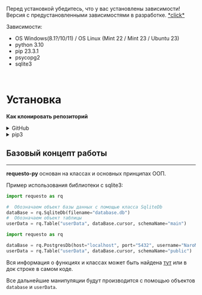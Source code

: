 Перед установкой убедитесь, что у вас установлены зависимости! Версия с предустановленными зависимостями в разработке. [\*click\*](https://github.com/SOLIDusr/requesto-py/tree/no-dependencies)

Зависимости:
* OS Windows(8.1?/10/11) / OS Linux (Mint 22 / Mint 23 / Ubuntu 23)
* python 3.10
* pip 23.3.1
* psycopg2
* sqlite3
<br>

# Установка

**Как клонировать репозиторий**

<details>
<summary>GitHub</summary>

```shell
git clone https://github.com/SOLIDusr/requesto-py.git
```

</details>

<details>
<summary>pip3</summary>

```shell
pip3 install requesto-py
```

</details>

## Базовый концепт работы

---

<p> <b>requesto-py </b> основан на классах и основных принципах ООП.</p>
<p>Пример использования библиотеки с sqlite3:</p>

```python
import requesto as rq

#  Обозначаем объект базы данных с помощью класса SqliteDb
dataBase = rq.SqliteDb(filename="database.db")
#  Обозначаем объект таблицы
userData = rq.Table("userData", dataBase.cursor, schemaName="main")
```

```python
import requesto as rq

dataBase = rq.PostgresDb(host="localhost", port="5432", username="NaroMori", dbName="MainDb")
userData = rq.Table("userData", dataBase.cursor, schemaName="public")
```

Вся информация о функциях и классах может быть найдена [тут](./manuals.md) или в док строке в самом коде.

Все дальнейшие манипуляции будут производится с помощью объектов `database` и `userData`.
